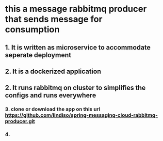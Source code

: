 # this a message rabbitmq producer that sends message for consumption 

## 1. It is written as microservice to accommodate seperate deployment
## 2. It is a dockerized application
## 2. It runs rabbitmq on cluster to simplifies the configs and runs everywhere

### 3. clone or download the app on this url https://github.com/lindiso/spring-messaging-cloud-rabbitmq-producer.git
### 4. 
